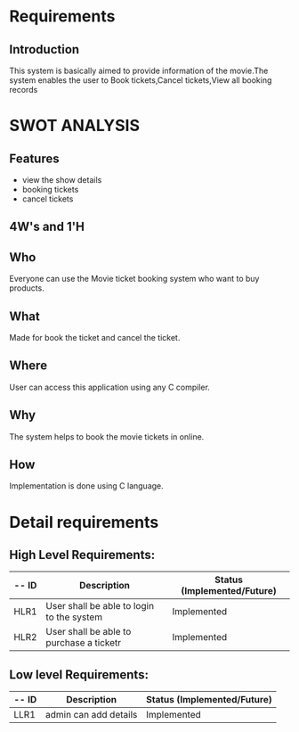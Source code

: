 # Requirements
## Introduction
 This system is basically aimed to provide information of the movie.The system enables the user to Book tickets,Cancel tickets,View all booking records
# SWOT ANALYSIS
 
## Features
 * view the show details
 * booking tickets
 * cancel tickets
 
## 4W's and 1'H
## Who
 Everyone can use the Movie ticket booking system who want to buy products.
## What
 Made for book the ticket and cancel the ticket.
## Where
 User can access this application using any C compiler.
## Why
 The system helps to book the movie tickets in online. 
## How
 Implementation is done using C language.
 
# Detail requirements
## High Level Requirements:
-- ID | Description | Status (Implemented/Future)
----- | ------------|---------------------------
HLR1| User shall be able to login to the system | Implemented
HLR2| User shall be able to purchase a ticketr| Implemented



##  Low level Requirements:
-- ID | Description | Status (Implemented/Future)
----- | ------------|---------------------------
LLR1| admin can add details  | Implemented

 

